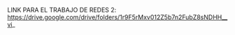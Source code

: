 LINK PARA EL TRABAJO DE REDES 2: 
https://drive.google.com/drive/folders/1r9F5rMxv012Z5b7n2FubZ8sNDHH__vi_
